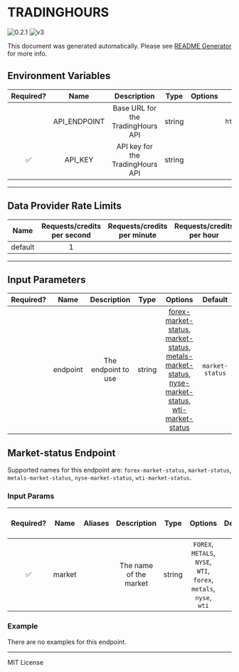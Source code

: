 # TRADINGHOURS

![0.2.1](https://img.shields.io/github/package-json/v/smartcontractkit/external-adapters-js?filename=packages/sources/tradinghours/package.json) ![v3](https://img.shields.io/badge/framework%20version-v3-blueviolet)

This document was generated automatically. Please see [README Generator](../../scripts#readme-generator) for more info.

## Environment Variables

| Required? |     Name     |            Description            |  Type  | Options |            Default             |
| :-------: | :----------: | :-------------------------------: | :----: | :-----: | :----------------------------: |
|           | API_ENDPOINT | Base URL for the TradingHours API | string |         | `https://api.tradinghours.com` |
|    ✅     |   API_KEY    | API key for the TradingHours API  | string |         |                                |

---

## Data Provider Rate Limits

|  Name   | Requests/credits per second | Requests/credits per minute | Requests/credits per hour | Note |
| :-----: | :-------------------------: | :-------------------------: | :-----------------------: | :--: |
| default |              1              |                             |                           |      |

---

## Input Parameters

| Required? |   Name   |     Description     |  Type  |                                                                                                                Options                                                                                                                 |     Default     |
| :-------: | :------: | :-----------------: | :----: | :------------------------------------------------------------------------------------------------------------------------------------------------------------------------------------------------------------------------------------: | :-------------: |
|           | endpoint | The endpoint to use | string | [forex-market-status](#market-status-endpoint), [market-status](#market-status-endpoint), [metals-market-status](#market-status-endpoint), [nyse-market-status](#market-status-endpoint), [wti-market-status](#market-status-endpoint) | `market-status` |

## Market-status Endpoint

Supported names for this endpoint are: `forex-market-status`, `market-status`, `metals-market-status`, `nyse-market-status`, `wti-market-status`.

### Input Params

| Required? |  Name  | Aliases |      Description       |  Type  |                              Options                               | Default | Depends On | Not Valid With |
| :-------: | :----: | :-----: | :--------------------: | :----: | :----------------------------------------------------------------: | :-----: | :--------: | :------------: |
|    ✅     | market |         | The name of the market | string | `FOREX`, `METALS`, `NYSE`, `WTI`, `forex`, `metals`, `nyse`, `wti` |         |            |                |

### Example

There are no examples for this endpoint.

---

MIT License

